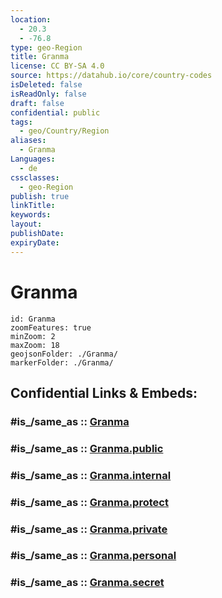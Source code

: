 ```yaml
---
location:
  - 20.3
  - -76.8
type: geo-Region
title: Granma
license: CC BY-SA 4.0
source: https://datahub.io/core/country-codes
isDeleted: false
isReadOnly: false
draft: false
confidential: public
tags:
  - geo/Country/Region
aliases:
  - Granma
Languages:
  - de
cssclasses:
  - geo-Region
publish: true
linkTitle:
keywords:
layout:
publishDate:
expiryDate:
---
```


# Granma

```leaflet
id: Granma
zoomFeatures: true 
minZoom: 2 
maxZoom: 18
geojsonFolder: ./Granma/
markerFolder: ./Granma/
```


## Confidential Links & Embeds: 

### #is_/same_as :: [Granma](/_Standards/Earth/Continent/America~Caribbean/Cuba/provinces~Cuba/Granma.md) 

### #is_/same_as :: [Granma.public](/_public/Earth/Continent/America~Caribbean/Cuba/provinces~Cuba/Granma.public.md) 

### #is_/same_as :: [Granma.internal](/_internal/Earth/Continent/America~Caribbean/Cuba/provinces~Cuba/Granma.internal.md) 

### #is_/same_as :: [Granma.protect](/_protect/Earth/Continent/America~Caribbean/Cuba/provinces~Cuba/Granma.protect.md) 

### #is_/same_as :: [Granma.private](/_private/Earth/Continent/America~Caribbean/Cuba/provinces~Cuba/Granma.private.md) 

### #is_/same_as :: [Granma.personal](/_personal/Earth/Continent/America~Caribbean/Cuba/provinces~Cuba/Granma.personal.md) 

### #is_/same_as :: [Granma.secret](/_secret/Earth/Continent/America~Caribbean/Cuba/provinces~Cuba/Granma.secret.md)

